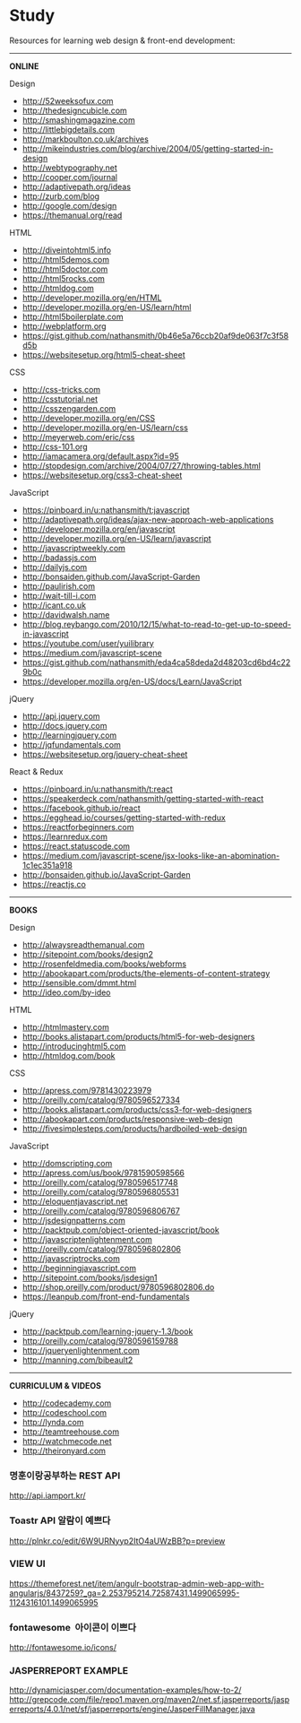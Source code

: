 # Study

Resources for learning web design & front-end development:

---

**ONLINE**

Design

* http://52weeksofux.com
* http://thedesigncubicle.com
* http://smashingmagazine.com
* http://littlebigdetails.com
* http://markboulton.co.uk/archives
* http://mikeindustries.com/blog/archive/2004/05/getting-started-in-design
* http://webtypography.net
* http://cooper.com/journal
* http://adaptivepath.org/ideas
* http://zurb.com/blog
* http://google.com/design
* https://themanual.org/read

HTML

* http://diveintohtml5.info
* http://html5demos.com
* http://html5doctor.com
* http://html5rocks.com
* http://htmldog.com
* http://developer.mozilla.org/en/HTML
* http://developer.mozilla.org/en-US/learn/html
* http://html5boilerplate.com
* http://webplatform.org
* https://gist.github.com/nathansmith/0b46e5a76ccb20af9de063f7c3f58d5b
* https://websitesetup.org/html5-cheat-sheet

CSS

* http://css-tricks.com
* http://csstutorial.net
* http://csszengarden.com
* http://developer.mozilla.org/en/CSS
* http://developer.mozilla.org/en-US/learn/css
* http://meyerweb.com/eric/css
* http://css-101.org
* http://iamacamera.org/default.aspx?id=95
* http://stopdesign.com/archive/2004/07/27/throwing-tables.html
* https://websitesetup.org/css3-cheat-sheet

JavaScript

* https://pinboard.in/u:nathansmith/t:javascript
* http://adaptivepath.org/ideas/ajax-new-approach-web-applications
* http://developer.mozilla.org/en/javascript
* http://developer.mozilla.org/en-US/learn/javascript
* http://javascriptweekly.com
* http://badassjs.com
* http://dailyjs.com
* http://bonsaiden.github.com/JavaScript-Garden
* http://paulirish.com
* http://wait-till-i.com
* http://icant.co.uk
* http://davidwalsh.name
* http://blog.reybango.com/2010/12/15/what-to-read-to-get-up-to-speed-in-javascript
* https://youtube.com/user/yuilibrary
* https://medium.com/javascript-scene
* https://gist.github.com/nathansmith/eda4ca58deda2d48203cd6bd4c229b0c
* https://developer.mozilla.org/en-US/docs/Learn/JavaScript

jQuery

* http://api.jquery.com
* http://docs.jquery.com
* http://learningjquery.com
* http://jqfundamentals.com
* https://websitesetup.org/jquery-cheat-sheet

React & Redux

* https://pinboard.in/u:nathansmith/t:react
* https://speakerdeck.com/nathansmith/getting-started-with-react
* https://facebook.github.io/react
* https://egghead.io/courses/getting-started-with-redux
* https://reactforbeginners.com
* https://learnredux.com
* https://react.statuscode.com
* https://medium.com/javascript-scene/jsx-looks-like-an-abomination-1c1ec351a918
* http://bonsaiden.github.io/JavaScript-Garden
* https://reactjs.co

---

**BOOKS**

Design

* http://alwaysreadthemanual.com
* http://sitepoint.com/books/design2
* http://rosenfeldmedia.com/books/webforms
* http://abookapart.com/products/the-elements-of-content-strategy
* http://sensible.com/dmmt.html
* http://ideo.com/by-ideo

HTML

* http://htmlmastery.com
* http://books.alistapart.com/products/html5-for-web-designers
* http://introducinghtml5.com
* http://htmldog.com/book

CSS

* http://apress.com/9781430223979
* http://oreilly.com/catalog/9780596527334
* http://books.alistapart.com/products/css3-for-web-designers
* http://abookapart.com/products/responsive-web-design
* http://fivesimplesteps.com/products/hardboiled-web-design

JavaScript

* http://domscripting.com
* http://apress.com/us/book/9781590598566
* http://oreilly.com/catalog/9780596517748
* http://oreilly.com/catalog/9780596805531
* http://eloquentjavascript.net
* http://oreilly.com/catalog/9780596806767
* http://jsdesignpatterns.com
* http://packtpub.com/object-oriented-javascript/book
* http://javascriptenlightenment.com
* http://oreilly.com/catalog/9780596802806
* http://javascriptrocks.com
* http://beginningjavascript.com
* http://sitepoint.com/books/jsdesign1
* http://shop.oreilly.com/product/9780596802806.do
* https://leanpub.com/front-end-fundamentals

jQuery

* http://packtpub.com/learning-jquery-1.3/book
* http://oreilly.com/catalog/9780596159788
* http://jqueryenlightenment.com
* http://manning.com/bibeault2

---

**CURRICULUM & VIDEOS**

* http://codecademy.com
* http://codeschool.com
* http://lynda.com
* http://teamtreehouse.com
* http://watchmecode.net
* http://theironyard.com


### 명훈이랑공부하는 REST API 
http://api.iamport.kr/



### Toastr API 알람이 예쁘다
 http://plnkr.co/edit/6W9URNyyp2ItO4aUWzBB?p=preview 

### VIEW UI 
https://themeforest.net/item/angulr-bootstrap-admin-web-app-with-angularjs/8437259?_ga=2.253795214.72587431.1499065995-1124316101.1499065995

### fontawesome  아이콘이 이쁘다
http://fontawesome.io/icons/

### JASPERREPORT EXAMPLE
http://dynamicjasper.com/documentation-examples/how-to-2/
http://grepcode.com/file/repo1.maven.org/maven2/net.sf.jasperreports/jasperreports/4.0.1/net/sf/jasperreports/engine/JasperFillManager.java
